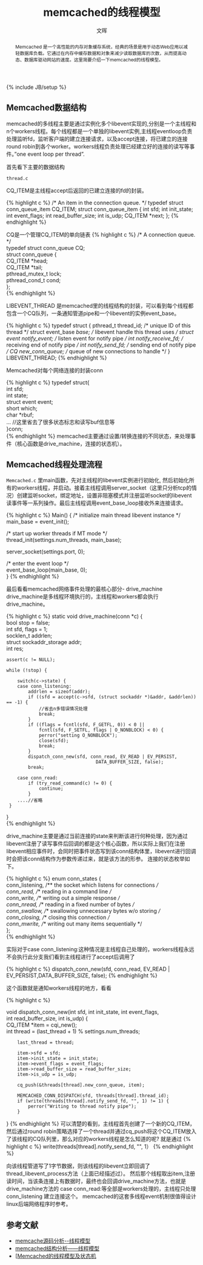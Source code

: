 ﻿---
layout: post
title: "memcached的线程模型"
description: ""
category: 
tags: ['memcached','open-source']
author: 文晖
abstract: Memcached 是一个高性能的内存对象缓存系统，经典的场景是用于动态Web应用以减轻数据库负载。它通过在内存中缓存数据和对象来减少读取数据库的次数，从而提高动态、数据库驱动网站的速度。这里简要介绍一下memcached的线程模型。
thumbnail: http://www.linuxeden.com/upimg/allimg/100716/1I30359C-0.png
---
{% include JB/setup %}


## Memcached数据结构
memcached的多线程主要是通过实例化多个libevent实现的,分别是一个主线程和n个workers线程。每个线程都是一个单独的libevent实例,主线程eventloop负责处理监听fd，监听客户端的建立连接请求，以及accept连接，将已建立的连接round robin到各个worker。workers线程负责处理已经建立好的连接的读写等事件。”one event loop per thread”.


首先看下主要的数据结构

`thread.c`

CQ_ITEM是主线程accept后返回的已建立连接的fd的封装。

{% highlight c %}
/* An item in the connection queue. */
typedef struct conn_queue_item CQ_ITEM;
struct conn_queue_item {
    int     sfd;
    int     init_state;
    int     event_flags;
    int     read_buffer_size;
    int     is_udp;
    CQ_ITEM *next;
};
{% endhighlight %}


CQ是一个管理CQ_ITEM的单向链表
{% highlight c %}
/* A connection queue. */  
typedef struct conn_queue CQ;  
struct conn_queue {  
    CQ_ITEM *head;  
    CQ_ITEM *tail;  
    pthread_mutex_t lock;  
    pthread_cond_t  cond;  
};  
{% endhighlight %}


LIBEVENT_THREAD 是memcached里的线程结构的封装，可以看到每个线程都包含一个CQ队列，一条通知管道pipe和一个libevent的实例event_base。

{% highlight c %}
typedef struct {
    pthread_t thread_id;        /* unique ID of this thread */
    struct event_base *base;    /* libevent handle this thread uses */
    struct event notify_event;  /* listen event for notify pipe */
    int notify_receive_fd;      /* receiving end of notify pipe */
    int notify_send_fd;         /* sending end of notify pipe */
    CQ  new_conn_queue;         /* queue of new connections to handle */
} LIBEVENT_THREAD;
{% endhighlight %}

Memcached对每个网络连接的封装conn

{% highlight c %}
    typedef struct{  
      int sfd;  
      int state;  
      struct event event;  
      short which;  
      char *rbuf;  
      ... //这里省去了很多状态标志和读写buf信息等  
    }conn;  
{% endhighlight %}
memcached主要通过设置/转换连接的不同状态，来处理事件（核心函数是drive_machine，连接的状态机）。

## Memcached线程处理流程

`Memcached.c`
里main函数，先对主线程的libevent实例进行初始化, 然后初始化所有的workers线程，并启动。接着主线程调用server_socket（这里只分析tcp的情况）创建监听socket，绑定地址，设置非阻塞模式并注册监听socket的libevent 读事件等一系列操作。最后主线程调用event_base_loop接收外来连接请求。

{% highlight c %}
Main() {
/* initialize main thread libevent instance */  
     main_base = event_init();  
   
/* start up worker threads if MT mode */  
thread_init(settings.num_threads, main_base);   

server_socket(settings.port, 0);

/* enter the event loop */  
event_base_loop(main_base, 0);  
}
{% endhighlight %}

最后看看memcached网络事件处理的最核心部分- drive_machine
drive_machine是多线程环境执行的，主线程和workers都会执行drive_machine。

{% highlight c %}
static void drive_machine(conn *c) {  
    bool stop = false;  
    int sfd, flags = 1;  
    socklen_t addrlen;  
    struct sockaddr_storage addr;  
    int res;  
  
    assert(c != NULL);  
  
    while (!stop) {  
  
        switch(c->state) {  
        case conn_listening:  
            addrlen = sizeof(addr);  
            if ((sfd = accept(c->sfd, (struct sockaddr *)&addr, &addrlen)) == -1) {  
                //省去n多错误情况处理  
                break;  
            }  
            if ((flags = fcntl(sfd, F_GETFL, 0)) < 0 ||  
                fcntl(sfd, F_SETFL, flags | O_NONBLOCK) < 0) {  
                perror("setting O_NONBLOCK");  
                close(sfd);  
                break;  
            }  
            dispatch_conn_new(sfd, conn_read, EV_READ | EV_PERSIST,  
                                     DATA_BUFFER_SIZE, false);  
            break;  
  
        case conn_read:  
            if (try_read_command(c) != 0) {  
                continue;  
            }  
        ....//省略  
     }       
 }  
{% endhighlight %}

drive_machine主要是通过当前连接的state来判断该进行何种处理，因为通过libevent注册了读写事件后回调的都是这个核心函数，所以实际上我们在注册libevent相应事件时，会同时把事件状态写到该conn结构体里，libevent进行回调时会把该conn结构作为参数传递过来，就是该方法的形参。
连接的状态枚举如下。

{% highlight c %}
    enum conn_states {  
        conn_listening,  /** the socket which listens for connections */  
        conn_read,       /** reading in a command line */  
        conn_write,      /** writing out a simple response */  
        conn_nread,      /** reading in a fixed number of bytes */  
        conn_swallow,    /** swallowing unnecessary bytes w/o storing */  
        conn_closing,    /** closing this connection */  
        conn_mwrite,     /** writing out many items sequentially */  
    };  
{% endhighlight %}

实际对于case conn_listening:这种情况是主线程自己处理的，workers线程永远不会执行此分支我们看到主线程进行了accept后调用了


{% highlight c %}
dispatch_conn_new(sfd, conn_read, EV_READ | EV_PERSIST,DATA_BUFFER_SIZE, false);
{% endhighlight %}

这个函数就是通知workers线程的地方，看看

{% highlight c %}

void dispatch_conn_new(int sfd, int init_state, int event_flags,  
                           int read_buffer_size, int is_udp) {  
        CQ_ITEM *item = cqi_new();  
        int thread = (last_thread + 1) % settings.num_threads;  
      
        last_thread = thread;  
      
        item->sfd = sfd;  
        item->init_state = init_state;  
        item->event_flags = event_flags;  
        item->read_buffer_size = read_buffer_size;  
        item->is_udp = is_udp;  
      
        cq_push(&threads[thread].new_conn_queue, item);  
      
        MEMCACHED_CONN_DISPATCH(sfd, threads[thread].thread_id);  
        if (write(threads[thread].notify_send_fd, "", 1) != 1) {  
            perror("Writing to thread notify pipe");  
        }  
} 
{% endhighlight %}
可以清楚的看到，主线程首先创建了一个新的CQ_ITEM，然后通过round robin策略选择了一个thread并通过cq_push将这个CQ_ITEM放入了该线程的CQ队列里，那么对应的workers线程是怎么知道的呢?
就是通过
{% highlight c %}
write(threads[thread].notify_send_fd, "", 1）
{% endhighlight %}

向该线程管道写了1字节数据，则该线程的libevent立即回调了thread_libevent_process方法（上面已经描述过）。
然后那个线程取出item,注册读时间，当该条连接上有数据时，最终也会回调drive_machine方法，也就是drive_machine方法的 case conn_read:等全部是workers处理的，主线程只处理conn_listening 建立连接这个。
memcached的这套多线程event机制很值得设计linux后端网络程序时参考。

## 参考文献
* [memcache源码分析--线程模型](http://www.iteye.com/topic/344172)
* [memcached结构分析——线程模型](http://blog.csdn.net/bokee/article/details/6670550)
* [[Memcached的线程模型及状态机](http://basiccoder.com/thread-model-and-state-machine-of-memcached.html)


